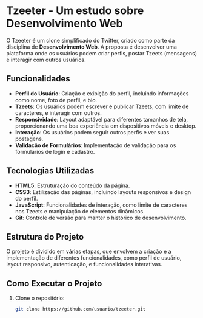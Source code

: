 # Tzeeter - Um estudo sobre Desenvolvimento Web

O Tzeeter é um clone simplificado do Twitter, criado como parte da disciplina de **Desenvolvimento Web**. A proposta é desenvolver uma plataforma onde os usuários podem criar perfis, postar Tzeets (mensagens) e interagir com outros usuários.

## Funcionalidades

- **Perfil do Usuário**: Criação e exibição do perfil, incluindo informações como nome, foto de perfil, e bio.
- **Tzeets**: Os usuários podem escrever e publicar Tzeets, com limite de caracteres, e interagir com outros.
- **Responsividade**: Layout adaptável para diferentes tamanhos de tela, proporcionando uma boa experiência em dispositivos móveis e desktop.
- **Interação**: Os usuários podem seguir outros perfis e ver suas postagens.
- **Validação de Formulários**: Implementação de validação para os formulários de login e cadastro.

## Tecnologias Utilizadas

- **HTML5**: Estruturação do conteúdo da página.
- **CSS3**: Estilização das páginas, incluindo layouts responsivos e design do perfil.
- **JavaScript**: Funcionalidades de interação, como limite de caracteres nos Tzeets e manipulação de elementos dinâmicos.
- **Git**: Controle de versão para manter o histórico de desenvolvimento.

## Estrutura do Projeto

O projeto é dividido em várias etapas, que envolvem a criação e a implementação de diferentes funcionalidades, como perfil de usuário, layout responsivo, autenticação, e funcionalidades interativas.

## Como Executar o Projeto

1. Clone o repositório:
   ```bash
   git clone https://github.com/usuario/tzeeter.git
